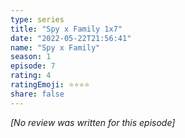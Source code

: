 ```yaml
---
type: series
title: "Spy x Family 1x7"
date: "2022-05-22T21:56:41"
name: "Spy x Family"
season: 1
episode: 7
rating: 4
ratingEmoji: ⭐️⭐️⭐️⭐️
share: false
---
```


*[No review was written for this episode]*
